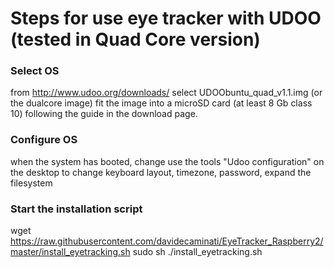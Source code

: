 # Steps for use eye tracker with UDOO (tested in Quad Core version)

### Select OS
from http://www.udoo.org/downloads/
select UDOObuntu_quad_v1.1.img (or the dualcore image)
fit the image into a microSD card (at least 8 Gb class 10)
following the guide in the download page.

### Configure OS
when the system has booted, change use the tools "Udoo configuration" on the desktop
to change keyboard layout, timezone, password, expand the filesystem

### Start the installation script 
wget  https://raw.githubusercontent.com/davidecaminati/EyeTracker_Raspberry2/master/install_eyetracking.sh
sudo sh ./install_eyetracking.sh